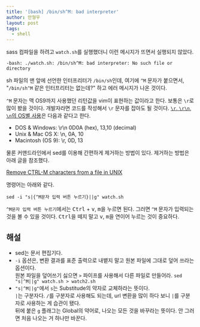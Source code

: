 ```yaml
---
title: '[bash] /bin/sh^M: bad interpreter'
author: 안형우
layout: post
tags:
  - shell
---
```


sass 컴파일을 하려고 `watch.sh`를 실행했더니 이런 메시지가 뜨면서 실행되지 않았다.

    -bash: ./watch.sh: /bin/sh^M: bad interpreter: No such file or directory

sh 파일의 맨 앞에 선언한 인터프리터가 `/bin/sh`인데, 여기에 `^M` 문자가 붙으면서, "`/bin/sh^M` 같은 인터프리터는 없는데?" 하고 에러 메시지가 나온 것이다.

`^M` 문자는 맥 OS9까지 사용했던 리턴값을 vim이 표현하는 값이라고 한다. 보통은 `\r`로 많이 봤을 것이다. 개발자라면 코드를 작성해서 `\r` 문자를 잡아도 될 것이다. [`\r`, `\r\n`, `\n`의 OS별 사용](http://stackoverflow.com/a/13295575)은 다음과 같다고 한다.

- DOS & Windows: \r\n 0D0A (hex), 13,10 (decimal)
- Unix & Mac OS X: \n, 0A, 10
- Macintosh (OS 9): \r, 0D, 13

물론 커맨드라인에서 sed를 이용해 간편하게 제거하는 방법이 있다. 제거하는 방법은 아래 글을 참조했다.

[Remove CTRL-M characters from a file in UNIX](http://its.ucsc.edu/unix-timeshare/tutorials/clean-ctrl-m.html)

명령어는 아래와 같다.

    sed -i "s|{^M문자 입력 버튼 누르기}||g" watch.sh
    
`^M문자 입력 버튼 누르기`에서는 <kbd>Ctrl</kbd> + <kbd>v</kbd>, <kbd>m</kbd>을 누르면 된다. 그러면 `^M` 문자가 입력되는 것을 볼 수 있을 것이다. <kbd>Ctrl</kbd>을 떼지 말고 <kbd>v</kbd>, <kbd>m</kbd>을 연이어 누르는 것이 중요하다.

## 해설

- sed는 문서 편집기다. 
- `-i` 옵션은, 변환 결과를 표준 출력으로 내뱉지 말고 원본 파일에 그대로 덮어 쓰라는 옵션이다.   
   원본 파일을 덮어쓰기 싫으면 `>` 파이프를 사용해서 다른 파일로 만들어라. `sed "s|^M||g" watch.sh > watch2.sh`
- `"s|^M||g"`에서 `s`는 Substitude의 약자로 교체하라는 뜻이다.  
   `|`는 구분자다. `/`를 구분자로 사용해도 되는데, url 변환을 많이 하다 보니 `|`를 구분자로 사용하는 게 습관이 됐다.  
   뒤에 붙은 `g` 플래그는 Global의 약어로, 나오는 모든 것을 바꾸라는 뜻이다. 안 그러면 처음 나오는 거 하나만 바꾼다.
   

